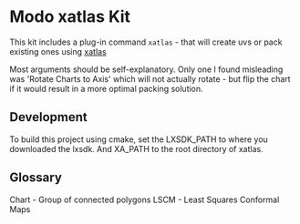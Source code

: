 # Modo xatlas Kit

This kit includes a plug-in command `xatlas` - that will create uvs or pack existing ones using [xatlas](https://github.com/jpcy/xatlas)

Most arguments should be self-explanatory. Only one I found misleading was 'Rotate Charts to Axis' which will not actually rotate - but flip the chart if it would result in a more optimal packing solution.

## Development

To build this project using cmake, set the LXSDK_PATH to where you downloaded the lxsdk. And XA_PATH to the root directory of xatlas.

## Glossary

Chart - Group of connected polygons
LSCM - Least Squares Conformal Maps
